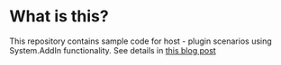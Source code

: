 What is this?
=============

This repository contains sample code for host - plugin scenarios using System.AddIn functionality. See details in [this blog post](http://marcinbudny.blogspot.com/2013/08/experiments-with-systemaddin.html)
